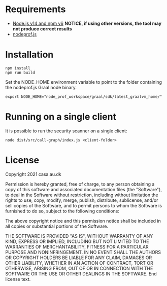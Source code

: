 # Requirements

- [Node.js v14 and npm v6](https://nodejs.org/en/download/) **NOTICE, if using other versions, the tool may not produce correct results**
- [nodeprof.js](https://github.com/Haiyang-Sun/nodeprof.js)

# Installation

```
npm install
npm run build
```

Set the NODE_HOME environment variable to point to the folder containing the nodeprof.js Graal node binary.

```
export NODE_HOME="node_prof_workspace/graal/sdk/latest_graalvm_home/"
```

# Running on a single client

It is possible to run the security scanner on a single client:

```
node dist/src/call-graph/index.js <client-folder>
```

# License

Copyright 2021 casa.au.dk

Permission is hereby granted, free of charge, to any person obtaining a copy of this software and associated documentation files (the "Software"), to deal in the Software without restriction, including without limitation the rights to use, copy, modify, merge, publish, distribute, sublicense, and/or sell copies of the Software, and to permit persons to whom the Software is furnished to do so, subject to the following conditions:

The above copyright notice and this permission notice shall be included in all copies or substantial portions of the Software.

THE SOFTWARE IS PROVIDED "AS IS", WITHOUT WARRANTY OF ANY KIND, EXPRESS OR IMPLIED, INCLUDING BUT NOT LIMITED TO THE WARRANTIES OF MERCHANTABILITY, FITNESS FOR A PARTICULAR PURPOSE AND NONINFRINGEMENT. IN NO EVENT SHALL THE AUTHORS OR COPYRIGHT HOLDERS BE LIABLE FOR ANY CLAIM, DAMAGES OR OTHER LIABILITY, WHETHER IN AN ACTION OF CONTRACT, TORT OR OTHERWISE, ARISING FROM, OUT OF OR IN CONNECTION WITH THE SOFTWARE OR THE USE OR OTHER DEALINGS IN THE SOFTWARE.
End license text.
